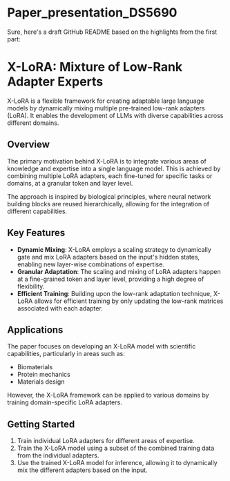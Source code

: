 # Paper_presentation_DS5690

Sure, here's a draft GitHub README based on the highlights from the first part:

# X-LoRA: Mixture of Low-Rank Adapter Experts

X-LoRA is a flexible framework for creating adaptable large language models by dynamically mixing multiple pre-trained low-rank adapters (LoRA). It enables the development of LLMs with diverse capabilities across different domains.

## Overview

The primary motivation behind X-LoRA is to integrate various areas of knowledge and expertise into a single language model. This is achieved by combining multiple LoRA adapters, each fine-tuned for specific tasks or domains, at a granular token and layer level.

The approach is inspired by biological principles, where neural network building blocks are reused hierarchically, allowing for the integration of different capabilities.

## Key Features

- **Dynamic Mixing**: X-LoRA employs a scaling strategy to dynamically gate and mix LoRA adapters based on the input's hidden states, enabling new layer-wise combinations of expertise.
- **Granular Adaptation**: The scaling and mixing of LoRA adapters happen at a fine-grained token and layer level, providing a high degree of flexibility.
- **Efficient Training**: Building upon the low-rank adaptation technique, X-LoRA allows for efficient training by only updating the low-rank matrices associated with each adapter.

## Applications

The paper focuses on developing an X-LoRA model with scientific capabilities, particularly in areas such as:

- Biomaterials
- Protein mechanics
- Materials design

However, the X-LoRA framework can be applied to various domains by training domain-specific LoRA adapters.

## Getting Started

1. Train individual LoRA adapters for different areas of expertise.
2. Train the X-LoRA model using a subset of the combined training data from the individual adapters.
3. Use the trained X-LoRA model for inference, allowing it to dynamically mix the different adapters based on the input.
